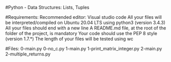 #Python - Data Structures: Lists, Tuples

#Requirements:
Recommended editor: Visual studio code
All your files will be interpreted/compiled on Ubuntu 20.04 LTS using python3 (version 3.4.3)
All your files should end with a new line
A README.md file, at the root of the folder of the project, is mandatory
Your code should use the PEP 8 style (version 1.7.*)
The length of your files will be tested using wc

#Files:
0-main.py
0-no_c.py
1-main.py
1-print_matrix_integer.py
2-main.py
2-multiple_returns.py
